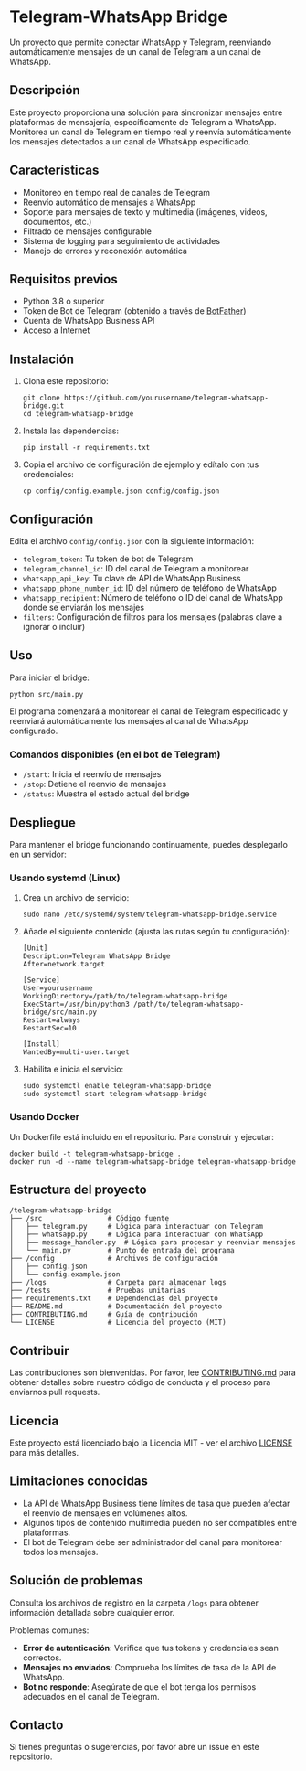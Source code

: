 # Telegram-WhatsApp Bridge

Un proyecto que permite conectar WhatsApp y Telegram, reenviando automáticamente mensajes de un canal de Telegram a un canal de WhatsApp.

## Descripción

Este proyecto proporciona una solución para sincronizar mensajes entre plataformas de mensajería, específicamente de Telegram a WhatsApp. Monitorea un canal de Telegram en tiempo real y reenvía automáticamente los mensajes detectados a un canal de WhatsApp especificado.

## Características

- Monitoreo en tiempo real de canales de Telegram
- Reenvío automático de mensajes a WhatsApp
- Soporte para mensajes de texto y multimedia (imágenes, videos, documentos, etc.)
- Filtrado de mensajes configurable
- Sistema de logging para seguimiento de actividades
- Manejo de errores y reconexión automática

## Requisitos previos

- Python 3.8 o superior
- Token de Bot de Telegram (obtenido a través de [BotFather](https://t.me/botfather))
- Cuenta de WhatsApp Business API
- Acceso a Internet

## Instalación

1. Clona este repositorio:
   ```
   git clone https://github.com/yourusername/telegram-whatsapp-bridge.git
   cd telegram-whatsapp-bridge
   ```

2. Instala las dependencias:
   ```
   pip install -r requirements.txt
   ```

3. Copia el archivo de configuración de ejemplo y edítalo con tus credenciales:
   ```
   cp config/config.example.json config/config.json
   ```

## Configuración

Edita el archivo `config/config.json` con la siguiente información:

- `telegram_token`: Tu token de bot de Telegram
- `telegram_channel_id`: ID del canal de Telegram a monitorear
- `whatsapp_api_key`: Tu clave de API de WhatsApp Business
- `whatsapp_phone_number_id`: ID del número de teléfono de WhatsApp
- `whatsapp_recipient`: Número de teléfono o ID del canal de WhatsApp donde se enviarán los mensajes
- `filters`: Configuración de filtros para los mensajes (palabras clave a ignorar o incluir)

## Uso

Para iniciar el bridge:

```
python src/main.py
```

El programa comenzará a monitorear el canal de Telegram especificado y reenviará automáticamente los mensajes al canal de WhatsApp configurado.

### Comandos disponibles (en el bot de Telegram)

- `/start`: Inicia el reenvío de mensajes
- `/stop`: Detiene el reenvío de mensajes
- `/status`: Muestra el estado actual del bridge

## Despliegue

Para mantener el bridge funcionando continuamente, puedes desplegarlo en un servidor:

### Usando systemd (Linux)

1. Crea un archivo de servicio:
   ```
   sudo nano /etc/systemd/system/telegram-whatsapp-bridge.service
   ```

2. Añade el siguiente contenido (ajusta las rutas según tu configuración):
   ```
   [Unit]
   Description=Telegram WhatsApp Bridge
   After=network.target

   [Service]
   User=yourusername
   WorkingDirectory=/path/to/telegram-whatsapp-bridge
   ExecStart=/usr/bin/python3 /path/to/telegram-whatsapp-bridge/src/main.py
   Restart=always
   RestartSec=10

   [Install]
   WantedBy=multi-user.target
   ```

3. Habilita e inicia el servicio:
   ```
   sudo systemctl enable telegram-whatsapp-bridge
   sudo systemctl start telegram-whatsapp-bridge
   ```

### Usando Docker

Un Dockerfile está incluido en el repositorio. Para construir y ejecutar:

```
docker build -t telegram-whatsapp-bridge .
docker run -d --name telegram-whatsapp-bridge telegram-whatsapp-bridge
```

## Estructura del proyecto

```
/telegram-whatsapp-bridge
├── /src                # Código fuente
│   ├── telegram.py     # Lógica para interactuar con Telegram
│   ├── whatsapp.py     # Lógica para interactuar con WhatsApp
│   ├── message_handler.py  # Lógica para procesar y reenviar mensajes
│   └── main.py         # Punto de entrada del programa
├── /config             # Archivos de configuración
│   ├── config.json
│   └── config.example.json
├── /logs               # Carpeta para almacenar logs
├── /tests              # Pruebas unitarias
├── requirements.txt    # Dependencias del proyecto
├── README.md           # Documentación del proyecto
├── CONTRIBUTING.md     # Guía de contribución
└── LICENSE             # Licencia del proyecto (MIT)
```

## Contribuir

Las contribuciones son bienvenidas. Por favor, lee [CONTRIBUTING.md](CONTRIBUTING.md) para obtener detalles sobre nuestro código de conducta y el proceso para enviarnos pull requests.

## Licencia

Este proyecto está licenciado bajo la Licencia MIT - ver el archivo [LICENSE](LICENSE) para más detalles.

## Limitaciones conocidas

- La API de WhatsApp Business tiene límites de tasa que pueden afectar el reenvío de mensajes en volúmenes altos.
- Algunos tipos de contenido multimedia pueden no ser compatibles entre plataformas.
- El bot de Telegram debe ser administrador del canal para monitorear todos los mensajes.

## Solución de problemas

Consulta los archivos de registro en la carpeta `/logs` para obtener información detallada sobre cualquier error.

Problemas comunes:
- **Error de autenticación**: Verifica que tus tokens y credenciales sean correctos.
- **Mensajes no enviados**: Comprueba los límites de tasa de la API de WhatsApp.
- **Bot no responde**: Asegúrate de que el bot tenga los permisos adecuados en el canal de Telegram.

## Contacto

Si tienes preguntas o sugerencias, por favor abre un issue en este repositorio.

